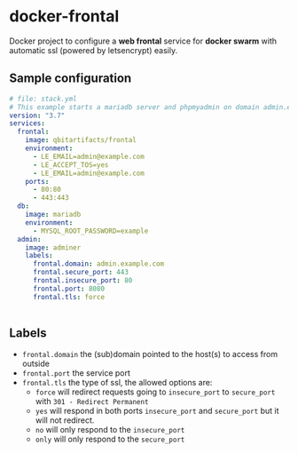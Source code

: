 # docker-frontal

Docker project to configure a **web frontal** service for **docker swarm** with automatic ssl (powered by letsencrypt) easily.

## Sample configuration

```yaml
# file: stack.yml
# This example starts a mariadb server and phpmyadmin on domain admin.example.com
version: "3.7"
services:
  frontal:
    image: qbitartifacts/frontal
    environment:
      - LE_EMAIL=admin@example.com
      - LE_ACCEPT_TOS=yes
      - LE_EMAIL=admin@example.com
    ports:
      - 80:80
      - 443:443
  db:
    image: mariadb
    environment:
      - MYSQL_ROOT_PASSWORD=example
  admin:
    image: adminer
    labels:
      frontal.domain: admin.example.com
      frontal.secure_port: 443
      frontal.insecure_port: 80
      frontal.port: 8080
      frontal.tls: force
  
```

## Labels
* `frontal.domain` the (sub)domain pointed to the host(s) to access from outside
* `frontal.port` the service port
* `frontal.tls` the type of ssl, the allowed options are:
  - `force` will redirect requests going to `insecure_port` to `secure_port` with `301 - Redirect Permanent` 
  - `yes` will respond in both ports `insecure_port` and `secure_port` but it will not redirect. 
  - `no` will only respond to the `insecure_port`
  - `only` will only respond to the `secure_port`
